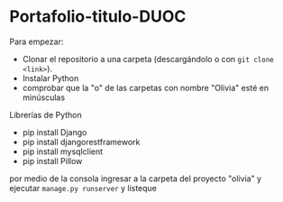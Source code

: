 # Portafolio-titulo-DUOC

Para empezar:
- Clonar el repositorio a una carpeta (descargándolo o con `git clone <link>`).
- Instalar Python
- comprobar que la "o" de las carpetas con nombre "Olivia" esté en minúsculas


Librerías de Python
- pip install Django
- pip install djangorestframework
- pip install mysqlclient
- pip install Pillow

por medio de la consola ingresar a la carpeta del proyecto "olivia" y ejecutar `manage.py runserver` y listeque
